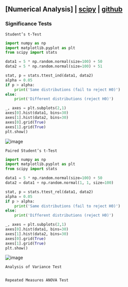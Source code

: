 ## [Numerical Analysis] | [scipy](https://docs.scipy.org/doc/scipy/reference/) | [github](https://github.com/scipy/scipy)

### Significance Tests
`Student’s t-Test`
```python
import numpy as np
import matplotlib.pyplot as plt
from scipy import stats

data1 = 5 * np.random.normal(size=100) + 50
data2 = 5 * np.random.normal(size=100) + 51

stat, p = stats.ttest_ind(data1, data2)
alpha = 0.05
if p > alpha:
    print('Same distributions (fail to reject H0)')
else:
    print('Different distributions (reject H0)')

_, axes = plt.subplots(2,1)
axes[0].hist(data1, bins=30)
axes[1].hist(data2, bins=30)
axes[0].grid(True)
axes[1].grid(True)
plt.show()
```
![image](https://user-images.githubusercontent.com/52376448/97955822-7a84ac00-1dea-11eb-9fa4-0af02edd87be.png)

`Paired Student’s t-Test`
```python
import numpy as np
import matplotlib.pyplot as plt
from scipy import stats

data1 = 5 * np.random.normal(size=100) + 50
data2 = data1 + np.random.normal(1, 1, size=100)

stat, p = stats.ttest_rel(data1, data2)
alpha = 0.05
if p > alpha:
    print('Same distributions (fail to reject H0)')
else:
    print('Different distributions (reject H0)')

_, axes = plt.subplots(2,1)
axes[0].hist(data1, bins=30)
axes[1].hist(data2, bins=30)
axes[0].grid(True)
axes[1].grid(True)
plt.show()
```
![image](https://user-images.githubusercontent.com/52376448/97956394-e4ea1c00-1deb-11eb-806c-e7d4cb5429fb.png)

`Analysis of Variance Test`
```python
```

`Repeated Measures ANOVA Test`
```python
```
